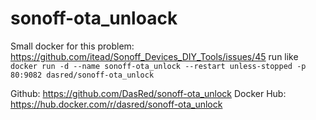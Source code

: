 # sonoff-ota_unloack

Small docker for this problem: https://github.com/itead/Sonoff_Devices_DIY_Tools/issues/45
run like `docker run -d --name sonoff-ota_unlock --restart unless-stopped -p 80:9082 dasred/sonoff-ota_unlock`

Github: https://github.com/DasRed/sonoff-ota_unlock
Docker Hub: https://hub.docker.com/r/dasred/sonoff-ota_unlock

